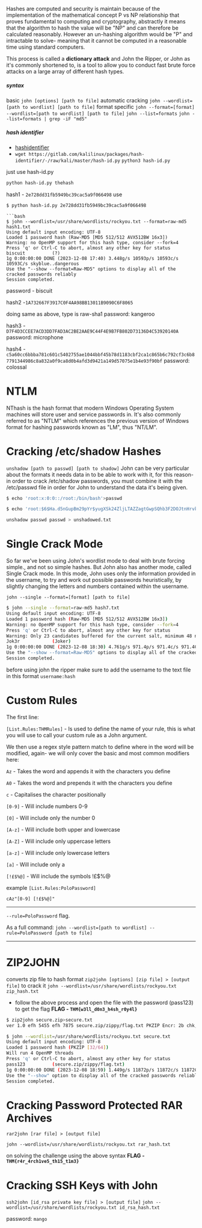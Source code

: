 Hashes are computed and security is maintain because of the implementation of the mathematical concept P vs NP relationship that proves fundamental to computing and cryptography, abstractly it means that the algorithm to hash the value will be "NP" and can therefore be calculated reasonably. However an un-hashing algorithm would be "P" and intractable to solve- meaning that it cannot be computed in a reasonable time using standard computers.

This process is called a **dictionary attack** and John the Ripper, or John as it's commonly shortened to, is a tool to allow you to conduct fast brute force attacks on a large array of different hash types.

##### syntax
basic
`john [options] [path to file]`
automatic cracking
`john --wordlist=[path to wordlist] [path to file]`
format specific
`john --format=[format] --wordlist=[path to wordlist] [path to file]`
`john --list=formats`
`john --list=formats | grep -iF "md5"`
##### hash identifier  
- [hashidentifier](https://hashes.com/en/tools/hash_identifier)
- `wget https://gitlab.com/kalilinux/packages/hash-identifier/-/raw/kali/master/hash-id.py`
`python3 hash-id.py`

just use hash-id.py
```bash
python hash-id.py thehash
```

hash1 - `2e728dd31fb5949bc39cac5a9f066498`
use 
```bash
$ python hash-id.py 2e728dd31fb5949bc39cac5a9f066498
```

```
```bash
$ john --wordlist=/usr/share/wordlists/rockyou.txt --format=raw-md5 hash1.txt
Using default input encoding: UTF-8
Loaded 1 password hash (Raw-MD5 [MD5 512/512 AVX512BW 16x3])
Warning: no OpenMP support for this hash type, consider --fork=4
Press 'q' or Ctrl-C to abort, almost any other key for status
biscuit          (?)     
1g 0:00:00:00 DONE (2023-12-08 17:40) 3.448g/s 10593p/s 10593c/s 10593C/s skyblue..dangerous
Use the "--show --format=Raw-MD5" options to display all of the cracked passwords reliably
Session completed.
```

password - biscuit

hash2 -`1A732667F3917C0F4AA98BB13011B9090C6F8065`

doing same as above, type is raw-sha1
password: kangeroo

hash3 - `D7F4D3CCEE7ACD3DD7FAD3AC2BE2AAE9C44F4E9B7FB802D73136D4C53920140A`
password: microphone

hash4 - `c5a60cc6bbba781c601c5402755ae1044bbf45b78d1183cbf2ca1c865b6c792cf3c6b87791344986c8a832a0f9ca8d0b4afd3d9421a149d57075e1b4e93f90bf`
password: colossal

# NTLM
NThash is the hash format that modern Windows Operating System machines will store user and service passwords in. It's also commonly referred to as "NTLM" which references the previous version of Windows format for hashing passwords known as "LM", thus "NT/LM".

# Cracking /etc/shadow Hashes
`unshadow [path to passwd] [path to shadow]`
John can be very particular about the formats it needs data in to be able to work with it, for this reason- in order to crack /etc/shadow passwords, you must combine it with the /etc/passwd file in order for John to understand the data it's being given.

```bash
$ echo 'root:x:0:0::/root:/bin/bash'>passwd                                     
```

```bash
$ echo 'root:$6$Ha.d5nGupBm29pYr$yugXSk24ZljLTAZZagtGwpSQhb3F2DOJtnHrvk7HI2ma4GsuioHp8sm3LJiRJpKfIf7lZQ29qgtH17Q/JDpYM/:18576::::::'>shadow
```

```bash
unshadow passwd passwd > unshadowed.txt
```

# Single Crack Mode
So far we've been using John's wordlist mode to deal with brute forcing simple., and not so simple hashes. But John also has another mode, called Single Crack mode. In this mode, John uses only the information provided in the username, to try and work out possible passwords heuristically, by slightly changing the letters and numbers contained within the username.

``john --single --format=[format] [path to file]``

```bash
$ john --single --format=raw-md5 hash7.txt 
Using default input encoding: UTF-8
Loaded 1 password hash (Raw-MD5 [MD5 512/512 AVX512BW 16x3])
Warning: no OpenMP support for this hash type, consider --fork=4
Press 'q' or Ctrl-C to abort, almost any other key for status
Warning: Only 23 candidates buffered for the current salt, minimum 48 needed for performance.
Jok3r            (Joker)     
1g 0:00:00:00 DONE (2023-12-08 18:30) 4.761g/s 971.4p/s 971.4c/s 971.4C/s JOKER1..gjoker
Use the "--show --format=Raw-MD5" options to display all of the cracked passwords reliably
Session completed. 
```
before using john the ripper make sure to add the username to the text file in this format
`username:hash`

# Custom Rules
The first line:

`[List.Rules:THMRules]` - Is used to define the name of your rule, this is what you will use to call your custom rule as a John argument.

We then use a regex style pattern match to define where in the word will be modified, again- we will only cover the basic and most common modifiers here:

`Az` - Takes the word and appends it with the characters you define  

`A0` - Takes the word and prepends it with the characters you define  

`c` - Capitalises the character positionally

`[0-9]` - Will include numbers 0-9  

`[0]` - Will include only the number 0  

`[A-z]` - Will include both upper and lowercase  

`[A-Z]` - Will include only uppercase letters  

`[a-z]` - Will include only lowercase letters  

`[a]` - Will include only a  

`[!£$%@]` - Will include the symbols !£$%@

example
`[List.Rules:PoloPassword]`

`cAz"[0-9] [!£$%@]"`

---
`--rule=PoloPassword` flag.  

As a full command: `john --wordlist=[path to wordlist] --rule=PoloPassword [path to file]`


---

# ZIP2JOHN
converts zip file to hash format
`zip2john [options] [zip file] > [output file]`
to crack it
``john --wordlist=/usr/share/wordlists/rockyou.txt zip_hash.txt``
- follow the above process and open the file with the password (pass123) to get the flag
**FLAG - `THM{w3ll_d0n3_h4sh_r0y4l}`**

```bash
$ zip2john secure.zip>secure.txt                                     
ver 1.0 efh 5455 efh 7875 secure.zip/zippy/flag.txt PKZIP Encr: 2b chk, TS_chk, cmplen=38, decmplen=26, crc=849AB5A6 ts=B689 cs=b689 type=0

$ john --wordlist=/usr/share/wordlists/rockyou.txt secure.txt        
Using default input encoding: UTF-8
Loaded 1 password hash (PKZIP [32/64])
Will run 4 OpenMP threads
Press 'q' or Ctrl-C to abort, almost any other key for status
pass123          (secure.zip/zippy/flag.txt)     
1g 0:00:00:00 DONE (2023-12-08 18:59) 1.449g/s 11872p/s 11872c/s 11872C/s 123456..whitetiger
Use the "--show" option to display all of the cracked passwords reliably
Session completed. 
```

# Cracking Password Protected RAR Archives

`rar2john [rar file] > [output file]   `

`john --wordlist=/usr/share/wordlists/rockyou.txt rar_hash.txt`

on solving the challenge using the above syntax
**FLAG - `THM{r4r_4rch1ve5_th15_t1m3}`**

# Cracking SSH Keys with John
`ssh2john [id_rsa private key file] > [output file]`
`john --wordlist=/usr/share/wordlists/rockyou.txt id_rsa_hash.txt`

password: `mango`

